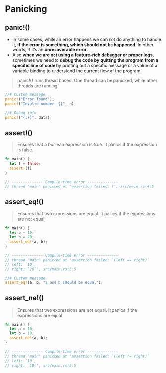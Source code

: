 # Panicking

## panic!()

- In some cases, while an error happens we can not do anything to handle it, **if the error is something, which should not be happened**. In other words, if it’s an **unrecoverable error**.
- Also **when we are not using a feature-rich debugger or proper logs**, sometimes we need to **debug the code by quitting the program from a specific line of code** by printing out a specific message or a value of a variable binding to understand the current flow of the program.

> panic!() runs thread based. One thread can be panicked, while other threads are running.

```rs
//# Custom message
panic!("Error found");
panic!("Invalid number: {}", n);

//# Debug info
panic!("{:?}", data);
```

## assert!()

> Ensures that a boolean expression is true. It panics if the expression is false.

```rs
fn main() {
  let f = false;
  assert!(f)
}

// -------------- Compile-time error --------------
// thread 'main' panicked at 'assertion failed: f', src/main.rs:4:5
```

## assert_eq!()

> Ensures that two expressions are equal. It panics if the expressions are not equal.

```rs
fn main() {
  let a = 10;
  let b = 20;
  assert_eq!(a, b);
}

// -------------- Compile-time error --------------
// thread 'main' panicked at 'assertion failed: `(left == right)`
// left: `10`,
// right: `20`', src/main.rs:5:5

//# Custom message
assert_eq!(a, b, "a and b should be equal");
```

## assert_ne!()

> Ensures that two expressions are not equal. It panics if the expressions are equal.

```rs
fn main() {
  let a = 10;
  let b = 10;
  assert_ne!(a, b);
}

// -------------- Compile-time error --------------
// thread 'main' panicked at 'assertion failed: `(left != right)`
// left: `10`,
// right: `10`', src/main.rs:5:5
```
